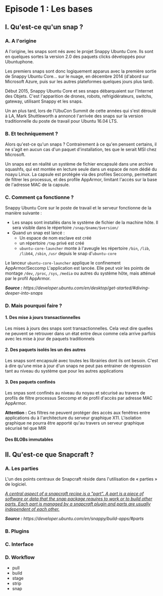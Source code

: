 Episode 1 : Les bases
=====================

I. Qu'est-ce qu'un snap ?
-------------------------

### A. A l'origine

A l'origine, les snaps sont nés avec le projet Snappy Ubuntu Core. Ils sont en quelques sortes la version 2.0 des paquets clicks développés pour Ubuntuphone.

Les premiers snaps sont donc logiquement apparus avec la première sortie de Snappy Ubuntu Core... sur le nuage, en décembre 2014 (d'abord sur Microsoft Azure, puis sur les autres plateformes quelques jours plus tard).

Début 2015, Snappy Ubuntu Core et ses snaps débarquaient sur l'Internet des Objets. C'est l'apparition de drones, robots, refrigidérateurs, switchs, gateway, utilisant Snappy et les snaps.

Un an plus tard, lors de l'UbuCon Summit de cette années qui s'est déroulé à LA, Mark Shuttleworth a annoncé l'arrivée des snaps sur la version traditionnelle du poste de travail pour Ubuntu 16.04 LTS.

### B. Et techniquement ?

Alors qu'est-ce qu'un snaps ? Contrairement à ce qu'en pensent certains, il ne s'agit en aucun cas d'un paquet d'installation, tes que le serait MSI chez Microsoft.

Un snaps est en réalité un système de fichier encapsulé dans une archive squashfs, qui est montée en lecture seule dans un espace de nom dédié du noayu Linux. La capsule est protégée via des profiles Seccomp, permettant de filtrer les processus, et des profile AppArmor, limitant l'accès sur la base de l'adresse MAC de la capsule. 

### C. Comment ça fonctionne ?

Snappy Ubuntu Core sur le poste de travail et le serveur fonctionne de la manière suivante :

- Les snaps sont installés dans le système de fichier de la machine hôte. Il sera visible dans le répertoire `/snap/$name/$version/`
- Quand un snap est lancé :
    - Un espace de nom esclave est créé
    - un répertoire `/tmp` privé est créé
    - `ubuntu-core-launcher` monte à l'aveugle les répertoire `/bin`, `/lib`, `/lib64`, `/sbin`, `/usr` depuis le snap d'`ubuntu-core`

Le lanceur `ubuntu-core-launcher` applique le confinement AppArmor/Seccomp
L'application est lancée. Elle peut voir les points de montage `/dev`, `/proc`, `/sys`, `/media` ou autres du système hôte, mais atténué par le profil AppArmor.

<p><em><strong>Source :</strong> https://developer.ubuntu.com/en/desktop/get-started/#diving-deeper-into-snaps</em></p>

### D. Mais pourquoi faire ?

#### 1. Des mise à jours transactionnelles

Les mises à jours des snaps sont transactionnelles. Cela veut dire quelles ne peuvent se retrouver dans un état entre deux comme cela arrive parfois avec les mise à jour de paquets traditionnels

#### 2. Des paquets isolés les un des autres

Les snaps sont encapsulé avec toutes les librairies dont ils ont besoin. C'est à dire qu'une mise à jour d'un snaps ne peut pas entrainer de régression tant au niveau du système que pour les autres applications

#### 3. Des paquets confinés

Les snpas sont confinés au niveau du noyau et sécurisé au travers de profils de filtre processus Seccomp et de profil d'accès par adresse MAC AppArmor.

**Attention :** Ces filtres ne peuvent protéger des accès aux fenêtres entre applications du à l'architecture du serveur graphique X11. L'isolation graphique ne pourra être apporté qu'au travers un serveur graphique sécurisé tel que MIR

#### Des BLOBs immutables

## II. Qu'est-ce que Snapcraft ?  
### A. Les parties

L'un des points centraux de Snapcraft réside dans l'utilisation de « parties » de logiciel.

[_A central aspect of a snapcraft recipe is a "part". A part is a piece of software or data that the snap package requires to work or to build other parts. Each part is managed by a snapcraft plugin and parts are usually independent of each other._]()

<p><em><strong>Source :</strong> https://developer.ubuntu.com/en/snappy/build-apps/#parts</em></p>

### B. Plugins  
### C. Interface

### D. Workflow  
  - pull
  - build
  - stage
  - strip
  - snap

